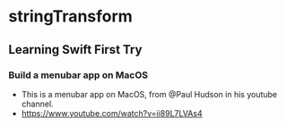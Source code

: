 # stringTransform
## Learning Swift First Try
### Build a menubar app on MacOS
- This is a menubar app on MacOS, from @Paul Hudson in his youtube channel.
- https://www.youtube.com/watch?v=ii89L7LVAs4
